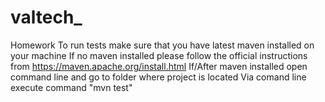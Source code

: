 # valtech_
Homework
To run tests make sure that you have latest maven installed on your machine 
If no maven installed please follow the official instructions from https://maven.apache.org/install.html
If/After maven installed open command line and go to folder where project is located
Via comand line execute command "mvn test"

